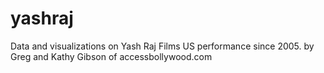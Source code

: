 # yashraj
Data and visualizations on Yash Raj Films US performance since 2005.
by Greg and Kathy Gibson of accessbollywood.com
